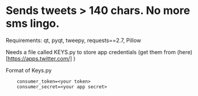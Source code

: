 # Sends tweets > 140 chars. No more sms lingo.


Requirements:
qt, pyqt, tweepy, requests==2.7, Pillow

Needs a file called KEYS.py to store app credentials (get them from (here)[https://apps.twitter.com/]  )

Format of Keys.py

        consumer_token=<your token>
        consumer_secret=<your app secret>

